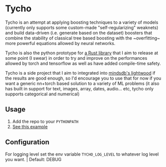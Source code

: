 # Tycho

Tycho is an attempt at applying boosting techniques to a variety of models (currently only supports some custom-made "self-regularizing" weaknets) and build data-driven (i.e. generate based on the dataset) boosters that combine the stability of classical tree based boosting with the ~overfitting~ more powerful equations allowed by neural networks.

Tycho is also the python prototype for [a Rust library](https://github.com/George3d6/tycho_rs) that I aim to release at some point (I swear) in order to try and improve on the performances allowed by torch and tensorflow as well as have added compile-time safety.

Tycho is a side project that I aim to integrated into [mindsdb's lightwood](https://github.com/mindsdb/lightwood) if the results are good enough, so I'd encourage you to use that for now if you want a generic nn+torch based solution to a variety of ML problems (it also has built in support for text, images, array, dates, audio... etc, tycho only supports categorical and numerical)

## Usage

1. Add the repo to your `PYTHONPATH`
2. [See this example](test/func/simple.py)

## Configuration
For logging level set the env variable `TYCHO_LOG_LEVEL` to whatever log level you want. | Default: DEBUG
